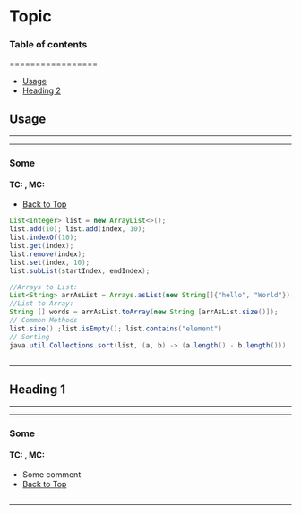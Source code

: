 # Topic

### Table of contents
=================
<!--ts-->
* [Usage](#Usage)
* [Heading 2](#Heading-2)
<!--te-->


## Usage
---
---
### Some
#### TC:  , MC:

- [Back to Top](#Table-of-contents)
```java
List<Integer> list = new ArrayList<>();
list.add(10); list.add(index, 10);
list.indexOf(10);
list.get(index);
list.remove(index);
list.set(index, 10);
list.subList(startIndex, endIndex);

//Arrays to List: 
List<String> arrAsList = Arrays.asList(new String[]{"hello", "World"});
//List to Array:
String [] words = arrAsList.toArray(new String [arrAsList.size()]);
// Common Methods
list.size() ;list.isEmpty(); list.contains("element")
// Sorting 
java.util.Collections.sort(list, (a, b) -> (a.length() - b.length()))



```
---


## Heading 1
---
---
### Some
#### TC:  , MC:
- Some comment
- [Back to Top](#Table-of-contents)
```java

```
---
